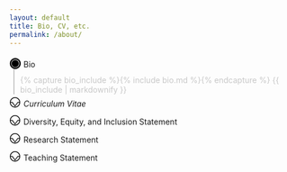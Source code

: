 ```yaml
---
layout: default
title: Bio, CV, etc.
permalink: /about/
---
```


<link rel="stylesheet" href="https://cdnjs.cloudflare.com/ajax/libs/font-awesome/4.7.0/css/font-awesome.min.css">

<style>
details > summary {
  list-style-type: "";
  display: -webkit-flex;
  display: flex;
  align-items: center;
  cursor: pointer;
  transition: margin 150ms ease-out;
  margin-bottom: 0px;
}

details > summary:hover {
  text-decoration: underline;
}


details summary > * {
  display: inline;
}

details > summary:before {
  content: url("data:image/svg+xml; utf8, %3Csvg xmlns='http://www.w3.org/2000/svg' height='2em' width='1.25em' %3E%3Ctext x='50%25' y='50%25' font-size='1.9em' dominant-baseline='middle' text-anchor='middle'%3E⎉%3C/text%3E%3C/svg%3E");
  margin-right: 5px;
  display: -webkit-flex;
  display: flex;
  align-items: center;
  font-weight: bold;
}

details[open] > summary:before {
  content: url("data:image/svg+xml; utf8, %3Csvg xmlns='http://www.w3.org/2000/svg' height='2em' width='1.25em' %3E%3Ctext x='50%25' y='50%25' font-weight='bold' font-size='x-large' dominant-baseline='middle' text-anchor='middle'%3E◉%3C/text%3E%3C/svg%3E");
  margin-right: 5px;
  display: -webkit-flex;
  display: flex;
  align-items: center;
}

summary::-webkit-details-marker {
  list-style-type: "";
}

details[open] > summary {
  list-style-type: "";
  transition: margin 150ms ease-out;
  margin-bottom: 10px;
}

.detail {
  margin-top: -18px;
  margin-left: 0.5em;
  border-left: solid 2px;
  padding-left: 10px;
  padding-top: 12px;
  cursor: url('data:image/svg+xml;utf8,<svg xmlns="http://www.w3.org/2000/svg" width="30" height="30" style="font-size: 25px; font-weight: bold;">  <circle cx="15" cy="15" r="10" fill="white" stroke="white"/> <text x="50%" y="50%" dominant-baseline="middle" text-anchor="middle">⎋</text></svg>'), auto;}

@keyframes details-show {
  from {
    opacity: 0;
  }
}

details[open] > *:not(summary) {
  animation: details-show 150ms ease-in-out;
}
</style>

<details onclick="if (event.target.tagName != 'A') this.removeAttribute('open');" open>
<summary>Bio<span style="width:1em;"></span> <a href="/bio"><i class="fa fa-external-link"></i></a></summary>

<div class="detail">
{% capture bio_include %}{% include bio.md %}{% endcapture %}
{{ bio_include | markdownify }}
</div>

</details>

<details onclick="if (event.target.tagName != 'A') this.removeAttribute('open');">
<summary><i>Curriculum Vitae</i><span style="width:1em;"></span> <a href="{{site.baseurl}}/resources/curriculum_vitae.pdf"><i class="fa fa-external-link"></i></a></summary>

<div class="detail">
<a href="{{site.baseurl}}/resources/curriculum_vitae.pdf">PDF <i class="fa fa-external-link"></i></a>
</div>

</details>

<details onclick="if (event.target.tagName != 'A') this.removeAttribute('open');">
<summary>Diversity, Equity, and Inclusion Statement<span style="width:1em;"></span> <a href="{{site.baseurl}}/dei-statement/"><i class="fa fa-external-link"></i></a></summary>

<div class="detail">
{% capture deis_include %}{% include professional-statements/dei.md %}{% endcapture %}
{{ deis_include | markdownify }}
</div>

</details>

<details onclick="if (event.target.tagName != 'A') this.removeAttribute('open');">
<summary>Research Statement<span style="width:1em;"></span> <a href="{{site.baseurl}}/research-statement/"><i class="fa fa-external-link"></i></a></summary>
<div class="detail">
{% capture rs_include %}{% include professional-statements/research.md %}{% endcapture %}
{{ rs_include | markdownify }}
</div>

</details>

<details onclick="if (event.target.tagName != 'A') this.removeAttribute('open');">
<summary>Teaching Statement<span style="width:1em;"></span> <a href="{{site.baseurl}}/teaching-statement/"><i class="fa fa-external-link"></i></a></summary>

<div class="detail">
{% capture ts_include %}{% include professional-statements/teaching.md %}{% endcapture %}
{{ ts_include | markdownify }}
</div>

</details>
